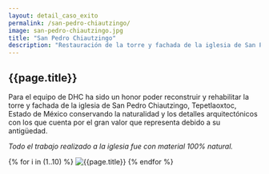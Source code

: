 ```yaml
---
layout: detail_caso_exito
permalink: /san-pedro-chiautzingo/
image: san-pedro-chiautzingo.jpg
title: "San Pedro Chiautzingo"
description: "Restauración de la torre y fachada de la iglesia de San Pedro Chiautzingo, Tepetlaoxtoc, Estado de México..."
---
```


<section class="bg-white p-0 m-0">
    <div class="container-fluid pt-3 pb-3">
        <div class="p-5 ">
            <h1 class="cnt-title">{{page.title}}</h1>
            <p>
                Para el equipo de DHC ha sido un honor poder reconstruir y rehabilitar la torre y fachada de la iglesia de San Pedro Chiautzingo, Tepetlaoxtoc, Estado de México conservando la naturalidad y los detalles arquitectónicos con los que cuenta por el gran valor que representa debido a su antigüedad.
            </p>
            <p class="text-inportant-resalt">
                <em>Todo el trabajo realizado a la iglesia fue con material 100% natural.</em>
            </p>
        </div>
        <div id="gallery" class="container-gallery">
            {% for i in (1..10) %}
            <img alt="{{page.title}}" src="/assets/images/gallerys/san-pedro-chiautzingo/thumbnail/{{i}}.jpg"
                data-image="/assets/images/gallerys/san-pedro-chiautzingo/{{i}}.jpg" data-description="{{page.title}}">
            {% endfor %}
        </div>
    </div>
</section>